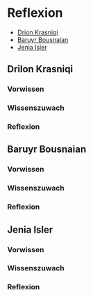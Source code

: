 # Reflexion
- [Drion Krasniqi](#Drilon-Krasniqi)
- [Baruyr Bousnaian](#Baruyr-Bousnaian)
- [Jenia Isler](#Jenia-Isler)

## Drilon Krasniqi

### Vorwissen

### Wissenszuwach

### Reflexion

## Baruyr Bousnaian

### Vorwissen

### Wissenszuwach

### Reflexion

## Jenia Isler

### Vorwissen

### Wissenszuwach

### Reflexion
